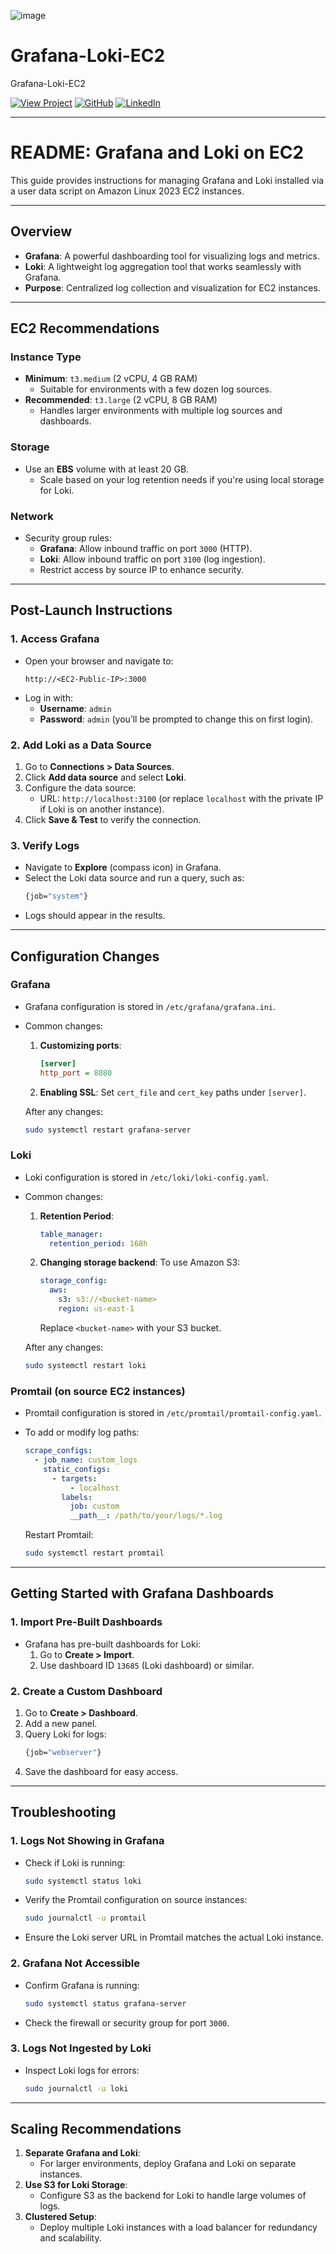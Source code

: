 ![image](https://github.com/user-attachments/assets/39e53100-f9cd-4e76-96e1-ac586eb621db)

# Grafana-Loki-EC2
Grafana-Loki-EC2

[![View Project](https://img.shields.io/badge/View%20Project-Click%20Here-brightgreen)](https://github.com/derrickSh43/Grafana-Loki-EC2)
[![GitHub](https://img.shields.io/badge/GitHub-Profile-informational?style=flat&logo=github&logoColor=white&color=blue)](https://github.com/derrickSh43)
[![LinkedIn](https://img.shields.io/badge/LinkedIn-Profile-blue?style=flat&logo=linkedin&logoColor=white)](https://www.linkedin.com/in/derrick-weil-11726253)



---

# **README: Grafana and Loki on EC2**

This guide provides instructions for managing Grafana and Loki installed via a user data script on Amazon Linux 2023 EC2 instances.

---

## **Overview**

- **Grafana**: A powerful dashboarding tool for visualizing logs and metrics.
- **Loki**: A lightweight log aggregation tool that works seamlessly with Grafana.
- **Purpose**: Centralized log collection and visualization for EC2 instances.

---

## **EC2 Recommendations**

### **Instance Type**
- **Minimum**: `t3.medium` (2 vCPU, 4 GB RAM)
  - Suitable for environments with a few dozen log sources.
- **Recommended**: `t3.large` (2 vCPU, 8 GB RAM)
  - Handles larger environments with multiple log sources and dashboards.

### **Storage**
- Use an **EBS** volume with at least 20 GB.
  - Scale based on your log retention needs if you're using local storage for Loki.

### **Network**
- Security group rules:
  - **Grafana**: Allow inbound traffic on port `3000` (HTTP).
  - **Loki**: Allow inbound traffic on port `3100` (log ingestion).
  - Restrict access by source IP to enhance security.

---

## **Post-Launch Instructions**

### **1. Access Grafana**
- Open your browser and navigate to:
  ```
  http://<EC2-Public-IP>:3000
  ```
- Log in with:
  - **Username**: `admin`
  - **Password**: `admin` (you’ll be prompted to change this on first login).

### **2. Add Loki as a Data Source**
1. Go to **Connections > Data Sources**.
2. Click **Add data source** and select **Loki**.
3. Configure the data source:
   - URL: `http://localhost:3100` (or replace `localhost` with the private IP if Loki is on another instance).
4. Click **Save & Test** to verify the connection.

### **3. Verify Logs**
- Navigate to **Explore** (compass icon) in Grafana.
- Select the Loki data source and run a query, such as:
  ```bash
  {job="system"}
  ```
- Logs should appear in the results.

---

## **Configuration Changes**

### **Grafana**
- Grafana configuration is stored in `/etc/grafana/grafana.ini`.
- Common changes:
  1. **Customizing ports**:
     ```ini
     [server]
     http_port = 8080
     ```
  2. **Enabling SSL**:
     Set `cert_file` and `cert_key` paths under `[server]`.

   After any changes:
   ```bash
   sudo systemctl restart grafana-server
   ```

### **Loki**
- Loki configuration is stored in `/etc/loki/loki-config.yaml`.
- Common changes:
  1. **Retention Period**:
     ```yaml
     table_manager:
       retention_period: 168h
     ```
  2. **Changing storage backend**:
     To use Amazon S3:
     ```yaml
     storage_config:
       aws:
         s3: s3://<bucket-name>
         region: us-east-1
     ```
     Replace `<bucket-name>` with your S3 bucket.

   After any changes:
   ```bash
   sudo systemctl restart loki
   ```

### **Promtail (on source EC2 instances)**
- Promtail configuration is stored in `/etc/promtail/promtail-config.yaml`.
- To add or modify log paths:
  ```yaml
  scrape_configs:
    - job_name: custom_logs
      static_configs:
        - targets:
            - localhost
          labels:
            job: custom
            __path__: /path/to/your/logs/*.log
  ```

   Restart Promtail:
   ```bash
   sudo systemctl restart promtail
   ```

---

## **Getting Started with Grafana Dashboards**

### **1. Import Pre-Built Dashboards**
- Grafana has pre-built dashboards for Loki:
  1. Go to **Create > Import**.
  2. Use dashboard ID `13685` (Loki dashboard) or similar.

### **2. Create a Custom Dashboard**
1. Go to **Create > Dashboard**.
2. Add a new panel.
3. Query Loki for logs:
   ```bash
   {job="webserver"}
   ```
4. Save the dashboard for easy access.

---

## **Troubleshooting**

### **1. Logs Not Showing in Grafana**
- Check if Loki is running:
  ```bash
  sudo systemctl status loki
  ```
- Verify the Promtail configuration on source instances:
  ```bash
  sudo journalctl -u promtail
  ```
- Ensure the Loki server URL in Promtail matches the actual Loki instance.

### **2. Grafana Not Accessible**
- Confirm Grafana is running:
  ```bash
  sudo systemctl status grafana-server
  ```
- Check the firewall or security group for port `3000`.

### **3. Logs Not Ingested by Loki**
- Inspect Loki logs for errors:
  ```bash
  sudo journalctl -u loki
  ```

---

## **Scaling Recommendations**

1. **Separate Grafana and Loki**:
   - For larger environments, deploy Grafana and Loki on separate instances.
2. **Use S3 for Loki Storage**:
   - Configure S3 as the backend for Loki to handle large volumes of logs.
3. **Clustered Setup**:
   - Deploy multiple Loki instances with a load balancer for redundancy and scalability.

